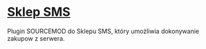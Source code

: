 # [Sklep SMS](https://sklep-sms.pl/)

Plugin SOURCEMOD do Sklepu SMS, który umożliwia dokonywanie zakupow z serwera.

